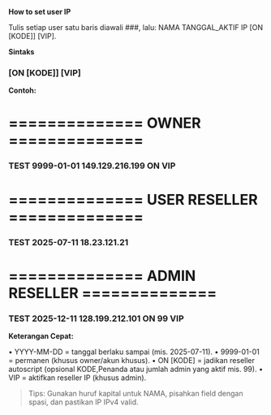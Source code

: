 **How to set user IP**

Tulis setiap user satu baris diawali ###, lalu: NAMA TANGGAL_AKTIF IP [ON [KODE]] [VIP].

**Sintaks**

### <NAMA> <YYYY-MM-DD> <IPv4> [ON [KODE]] [VIP]

**Contoh:**

# ============== OWNER ==============
### TEST 9999-01-01 149.129.216.199 ON VIP

# ============== USER RESELLER ==============
### TEST 2025-07-11 18.23.121.21

# ============== ADMIN RESELLER ==============
### TEST 2025-12-11 128.199.212.101 ON 99 VIP


**Keterangan Cepat:**

• YYYY-MM-DD = tanggal berlaku sampai (mis. 2025-07-11).
• 9999-01-01 = permanen (khusus owner/akun khusus).
• ON [KODE] = jadikan reseller autoscript (opsional KODE,Penanda atau jumlah admin yang aktif mis. 99).
• VIP = aktifkan reseller IP (khusus admin).

> Tips: Gunakan huruf kapital untuk NAMA, pisahkan field dengan spasi, dan pastikan IP IPv4 valid.
